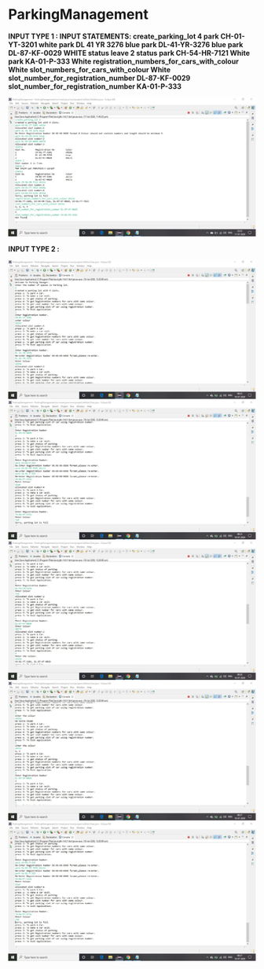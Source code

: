# ParkingManagement 

**INPUT TYPE 1 : 
INPUT STATEMENTS:
create_parking_lot 4
park CH-01-YT-3201 white
park DL 41 YR 3276 blue
park DL-41-YR-3276 blue
park DL-87-KF-0029 WHITE
status
leave 2
status
park CH-54-HR-7121 White
park KA-01-P-333 White
registration_numbers_for_cars_with_colour White
slot_numbers_for_cars_with_colour White
slot_number_for_registration_number DL-87-KF-0029
slot_number_for_registration_number KA-01-P-333**                           

![](ConsoleScreenShot/main_type_1.jpg)
                                                                                   
                                                                           
                                                                                                                                      
                                                                           
**INPUT TYPE 2 :**


                                                                                     
![](ConsoleScreenShot/main_type_2_1.jpg)
![](ConsoleScreenShot/main_type_2_2.jpg)
![](ConsoleScreenShot/main_type_2_3.jpg)
![](ConsoleScreenShot/main_type_2_4.jpg)
![](ConsoleScreenShot/main_type_2_5.jpg)


